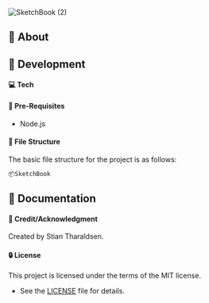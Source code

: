 ![SketchBook (2)](https://github.com/stiantha/SketchBook/assets/132207909/2cda1ec9-f64f-4855-8a3c-e2b8f682710f)

## :beginner: About

## :wrench: Development

#### :computer: Tech

#### :notebook: Pre-Requisites

- Node.js

#### :file_folder: File Structure
The basic file structure for the project is as follows:
```bash
📦SketchBook

```

## :book: Documentation

#### :star2: Credit/Acknowledgment
Created by Stian Tharaldsen.
#### :lock: License
This project is licensed under the terms of the MIT license.
- See the [LICENSE](LICENSE) file for details.
